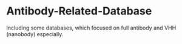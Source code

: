 # Antibody-Related-Database
Including some databases, which focused on full antibody and VHH (nanobody) especially.
